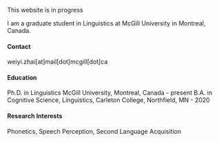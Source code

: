 
This website is in progress

I am a graduate student in Linguistics at McGill University in Montreal, Canada. 

#### Contact
weiyi.zhai[at]mail[dot]mcgill[dot]ca

#### Education

Ph.D. in Linguistics McGill University, Montreal, Canada - present
B.A. in Cognitive Science, Linguistics, Carleton College, Northfield, MN - 2020

#### Research Interests

Phonetics, Speech Perception, Second Language Acquisition 

